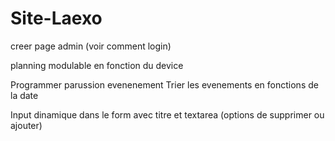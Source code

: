 # Site-Laexo

creer page admin (voir comment login)

planning modulable en fonction du device

Programmer parussion evenenement 
Trier les evenements en fonctions de la date

Input dinamique dans le form avec titre et textarea (options de supprimer ou ajouter)